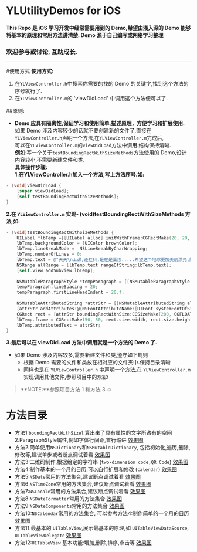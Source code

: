 
# YLUtilityDemos  for  iOS

**This Repo 是 iOS 学习开发中经常需要用到的 Demo,希望由浅入深的 Demo 能够将基本的原理和常用方法讲清楚. Demo 源于自己编写或网络学习整理**

### 欢迎参与或讨论, 互助成长.
-----------

#使用方式
**使用方式:**

1. 在`YLViewController.h`中搜索你需要的找的 Demo 的关键字,找到这个方法的序号就行了.
2. 在`YLViewController.m`的 'viewDidLoad' 中调用这个方法便可以了.

##原则:  

- **Demo 应具有隔离性,保证学习和使用简单,描述原理，方便学习和扩展使用.**    
  如果 Demo 涉及内容较少的话就不要创建新的文件了,直接在`YLViewController.h`声明一个方法,在`YLViewController.m`完成后,  
  可以在`YLViewController.m`的`viewDidLoad`方法中调用.结构保持清晰.    
  **例如**:写一个关于`testBoundingRectWithSizeMethods`方法使用的 Demo,设计内容较小,不需要新建文件和类.   
 **具体操作步骤:**  
 **1.在YLViewController.h加入一个方法,写上方法序号.如:** 
```objective-c
- (void)viewDidLoad {
    [super viewDidLoad];
    [self testBoundingRectWithSizeMethods];
}
```

 **2.在 `YLViewController.m` 实现- (void)testBoundingRectWithSizeMethods 方法,如:**  
```objective-c
- (void)testBoundingRectWithSizeMethods {
    UILabel *lbTemp =[[UILabel alloc] initWithFrame:CGRectMake(20, 20, 100, 700)];
    lbTemp.backgroundColor = [UIColor brownColor];
    lbTemp.lineBreakMode =  NSLineBreakByCharWrapping;
    lbTemp.numberOfLines = 0;
    lbTemp.text = @"天天\n上课,还挂科,是在是蛋疼.....希望这个地球更加美丽漂亮,随便写些东西都不是容易的事情啊";
    NSRange allRange = [lbTemp.text rangeOfString:lbTemp.text];
    [self.view addSubview:lbTemp];
    
    NSMutableParagraphStyle *tempParagraph = [[NSMutableParagraphStyle alloc] init];
    tempParagraph.lineSpacing = 20;
    tempParagraph.firstLineHeadIndent = 20.f;
    
    NSMutableAttributedString *attrStr = [[NSMutableAttributedString alloc] initWithString:lbTemp.text];
    [attrStr addAttributes:@{NSFontAttributeName:[UIFont systemFontOfSize:25],NSForegroundColorAttributeName:[UIColor redColor],NSParagraphStyleAttributeName:tempParagraph} range:allRange];
    CGRect rect = [attrStr boundingRectWithSize:CGSizeMake(200, CGFLOAT_MAX) options:NSStringDrawingUsesLineFragmentOrigin|NSStringDrawingUsesFontLeading context:nil];
    lbTemp.frame = CGRectMake(50, 50, rect.size.width, rect.size.height);
    lbTemp.attributedText = attrStr;
}

``` 
 **3.最后可以在 viewDidLoad 方法中调用就是一个方法的 Demo 了.**

* 如果 Demo 涉及内容较多,需要新建文件和类,遵守如下规则    
    * 根据 Demo 需要的文件和类放在相对应的文件夹中.保持目录清晰
    * 同样也是在 `YLViewController.h` 中声明一个方法,在 `YLViewController.m` 实现调用其他文件,参照项目中的`方法3`
 
>**NOTE:**参照项目方法 1 和方法 3.☺   

# 方法目录

- 方法1:`boundingRectWithSize`1.算出来了具有属性的文字所占有的空间 2.ParagraphStyle属性,例如字体行间距,首行缩进
       [效果图](https://raw.githubusercontent.com/jxjgssylsg/YLResources/master/method_1.png)
- 方法2:简单使用`NSDictionary`和`NSMutableDictionary`, 包括初始化,遍历,删除,修改等,建议单步或者断点调试着看
       [效果图](https://raw.githubusercontent.com/jxjgssylsg/YLResources/master/method_2.png)
- 方法3:二维码制作,根据给定的字符串 (`two-dimension code,QR Code`)
       [效果图](https://raw.githubusercontent.com/jxjgssylsg/YLResources/master/method_3.png)
- 方法4:制作基本的一个月的日历,可以自行扩展和修改 (`calendar`)
       [效果图](https://raw.githubusercontent.com/jxjgssylsg/YLResources/master/method_4.png)
- 方法5:`NSDate`常用的方法集合,建议断点调试着看
       [效果图](https://raw.githubusercontent.com/jxjgssylsg/YLResources/master/method_5.png)  
- 方法6:`NSTimeZone`常用的方法集合,建议断点调试着看
       [效果图](https://raw.githubusercontent.com/jxjgssylsg/YLResources/master/method_6.png)  
- 方法7:`NSLocale`常用的方法集合,建议断点调试着看
       [效果图](https://raw.githubusercontent.com/jxjgssylsg/YLResources/master/method_7.png)  
- 方法8:`NSDateFormatter`常用的方法集合
       [效果图](https://raw.githubusercontent.com/jxjgssylsg/YLResources/master/method_8.png) 
- 方法9:`NSDateComponents`常用的方法集合
       [效果图](https://raw.githubusercontent.com/jxjgssylsg/YLResources/master/method_9.png)
- 方法10:`NSCalendar`常用的方法集合, 可以参考方法4:制作简单的一个月的日历
       [效果图](https://raw.githubusercontent.com/jxjgssylsg/YLResources/master/method_10.png)
- 方法11:最基本的 `UITableView`,展示最基本的原理,如 `UITableViewDataSource`, `UITableViewDelegate`
       [效果图](https://raw.githubusercontent.com/jxjgssylsg/YLResources/master/method_11.png)
- 方法12:`UITableView` 基本功能:增加,删除,排序,点击等
       [效果图](https://raw.githubusercontent.com/jxjgssylsg/YLResources/master/method_12.gif)
